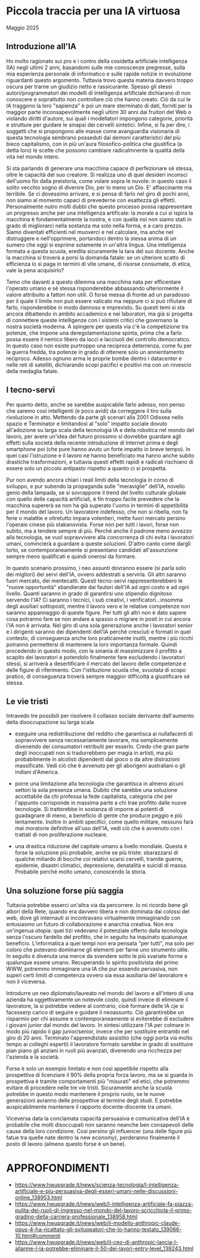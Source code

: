 # Piccola traccia per una IA virtuosa
Maggio 2025

## Introduzione all'IA
Ho molto ragionato sui pro e i contro della cosidetta artificiale intelligenza (IA) negli ultimi 2 anni, basandomi sulle mie conoscenze pregresse, sulla mia esperienza personale di informatico e sulle rapide notizie in evoluzione riguardanti questo argomento. Tuttavia trovo questa materia davvero troppo oscura per trarne un giudizio netto e rassicurante. Spesso gli stessi autori/programmatori dei modelli di intelligenza artificiale dichiarano di non conoscere e soprattutto non controllare ciò che hanno creato. Ciò da cui le IA traggono la loro "sapienza" è poi un mare sterminato di dati, forniti per la maggior parte inconsapevolmente negli ultimi 30 anni dai fruitori del Web o violando diritti d'autore, sui quali i modellatori impongono categorie, priorità e strutture per guidare le sinapsi dei cervelli sintetici. Infine, si fa per dire, i soggetti che si propongono alle masse come avanguardia visionaria di questa tecnologia sembrano posseduti dai demoni caratteristici del più bieco capitalismo, con in più un'aura filosofico-politica che giustifica (a detta loro) le scelte che possono cambiare radicalmnente la qualità della vita nel mondo intero. 

Si sta parlando di generare una macchina capace di perfezionare sé stessa, oltre le capacità del suo creatore. Si realizza uno di quei desideri inconsci dell'uomo fin dalla preistoria, come volare sopra le nuvole: in questo caso il solito vecchio sogno di divenire Dio, per lo meno un Dio. E' affascinante ma terribile. Se ci dovessimo arrivare, e si pensa di farlo nel giro di pochi anni, non siamo al momento capaci di prevederne con esattezza gli effetti. Personalmente nutro molti dubbi che questo processo possa rappresentare un progresso anche per una intelligenza artificale: la morale a cui si ispira la macchina è fondamentalmente la nostra, e con quella noi non siamo stati in grado di migliorarci nella sostanza ma solo nella forma, e a caro prezzo. Siamo diventati efficienti nel muoverci e nel calcolare, ma anche nel distruggere e nell'opprimere, portandoci dentro la stessa anima di un sumero che oggi si esprime solamente in un'altra lingua. Una intelligenza formata a questa scuola, eredita sicuramente la tara del suo docente. Anche la macchina si troverà a porsi la domanda fatale: se un ulteriore scatto di efficienza lo si paga in termini di vite umane, di risorse consumate, di etica, vale la pena acquisirlo? 

Temo che davanti a questo dilemma una macchina nata per efficentare l'operato umano e sé stessa risponderebbe abbassando ulteriormente il valore attribuito a fattori non utili. O forse messa di fronte ad un paradosso per il quale il limite non può essere valicato ma neppure ci si può rifiutare di farlo, risponderebbe in modo dannoso e imprevisto. Su questi temi si sta ancora dibattendo in ambito accademico e nei laboratori, ma già si progetta di connettere queste intelligenze con i sistemi critici che governano la nostra società moderna. A spingere per questa via c'è la competizione tra potenze, che impone una deregolamentazione spinta, prima che a farlo possa essere il nemico libero da lacci e lacciuoli del controllo democratico. In questo caso non esiste purtroppo una reciproca deterrenza, come fu per la guerra fredda, tra potenze in grado di ottenere solo un annientamento reciproco. Adesso ognuno arma le proprie bombe dentro i datacenter e nelle reti di satelliti, dichiarando scopi pacifici e positivi ma con un rovescio della medaglia fatale.

## I tecno-servi
Per quanto detto, anche se sarebbe auspicabile farlo adesso, non penso che saremo così intelligenti (e poco avidi) da correggere il tiro sulla rivoluzione in atto.
Mettendo da parte gli scenari alla 2001 Odissea nello spazio e Terminator e limitandosi al "solo" impatto sociale dovuto all'adozione su larga scala della tecnologia IA e della robotica nel mondo del lavoro, per avere un'idea del futuro prossimo si dovrebbe guardare agli effetti sulla società della recente introduzione di Internet prima e degli smartphone poi (che pure hanno avuto un forte impatto in breve tempo). In quei casi l'istruzione e il lavoro ne hanno beneficiato ma hanno anche subito drastiche trasformazioni, e tuttavia questi effetti rapidi e radicali rischiano di essere solo un piccolo antipasto rispetto a quanto ci si prospetta.

Pur non avendo ancora chiari i reali limiti della tecnologia in corso di sviluppo, e pur subendo la propaganda sulle "meraviglie" dell'IA, novello genio della lampada, se si sovrappone il trend del livello culturale globale con quello delle capacità artificiali, è fin troppo facile prevedere che la macchina supererà se non ha già superato l'uomo in termini di appetibilità per il mondo del lavoro. Un lavoratore indefesso, che non si ribella, non fa ferie o malattie e oltretutto impara volentieri, mette fuori mercato persino l'operaio cinese più stakanovista. Forse non per tutti i lavori, forse non subito, ma a tendere sempre di più. Perché anche il padrone meno avvezzo alla tecnologia, se vuol sopravvivere alla concorrenza di chi evita i lavoratori umani, comincierà a guardare a queste soluzioni. D'altro canto come dargli torto, se contemporaneamente si presentano candidati all'assunzione sempre meno qualificati e quindi onerosi da formare.

In questo scenario prossimo, i neo assunti dovranno essere (si parla solo dei migliori) dei servi dell'IA, ovvero addestrati a servirla. Gli altri saranno fuori mercato, dei mentecatti.
Questi tecno-servi rappresenterebbero le "nuove opportunità" sbandierate dai fautori dell'IA ad ogni costo e ad ogni livello. Quanti saranno in grado di garantirsi uno stipendio dignitoso servendo l'IA? Ci saranno i tecnici, i sub creativi, i verificatori...insomma degli ausiliari sottoposti, mentre il lavoro vero e le relative competenze non saranno appannaggio di queste figure. Per tutti gli altri non è dato sapere cosa potranno fare se non andare a spasso o migrare in posti in cui ancora l'IA non è arrivata.
Nel giro di una sola generazione anche i lavoratori senior e i dirigenti saranno dei dipendenti dell'IA perché cresciuti e formati in quel contesto, di conseguenza anche loro praticamente inutili, mentre i più ricchi potranno permettersi di mantenere la loro importanza formale. 
Quindi procedendo in questo modo, con la smania di massimizzare il profitto a scapito dei lavoratori e potendolo finalmente fare escludendo i lavoratori stessi, si arriverà a desertificare il mercato del lavoro delle competenze e delle figure di riferimento. Con l'istituzione scuola che, svuotata di scopo pratico, di conseguenza troverà sempre maggior difficoltà a giustificare sé stessa.

## Le vie tristi
Intravedo tre possibili per risolvere il collasso sociale derivante dall'aumento della disoccupazione su larga scala

- eseguire una redistribuzione del reddito che garantisca ai nullafacenti di sopravvivere senza necessariamente lavorare, ma semplicemente divenendo dei consumatori retribuiti per esserlo. Credo che gran parte degli inoccupati non si tradurrebbero per magia in artisti, ma più probabilmente in alcolisti dipendenti dal gioco o da altre distrazioni massificate. 
Vedi ciò che è avvenuto per gli aborigeni australiani o gli indiani d'America.

- porre una limitazione alla tecnologia che garantisca in almeno alcuni settori la sola presenza umana. Dubito che sarebbe una soluzione accettabile da chi professa la fede capitalista, categoria che per l'appunto corrisponde in massima parte a chi trae profitto dalle nuove tecnologie. Si tratterebbe in sostanza di imporre ai potenti di guadagnare di meno, a beneficio di gente che produce peggio e più lentamente. Inoltre in ambiti specifici, come quello militare, nessuno farà mai moratorie definitive all'uso dell'IA, vedi ciò che è avvenuto con i trattati di non proliferazione nucleare.

- una drastica riduzione del capitale umano a livello mondiale. Questa è forse la soluzione più probabile, anche se più triste: sbarazzarsi di qualche miliardo di bocche coi relativi scarsi cervelli, tramite guerre, epidemie, disastri climatici, depressione, denatalità e suicidi di massa. Probabile perché molto umano, conoscendo la storia.

## Una soluzione forse più saggia
Tuttavia potrebbe esserci un'altra via da percorrere. Io mi ricordo bene gli albori della Rete, quando era davvero libera e non dominata dai colossi del web, dove gli internauti si incontravano virtualmente immaginando con entusiasmo un futuro di collaborazione e anarchia creativa. Non era un'ingenua utopia: quei tizi vedevano il potenziale offerto dalla tecnologia senza l'oscuro fardello del profitto, che in seguito ha inquinato qualunque beneficio. L'informatica a quei tempi non era pensata "per tutti", ma solo per coloro che potevano dominarne gli elementi per farne uno strumento utile. In seguito è divenuta una merce da svendere sotto le più svariate forme a qualunque essere umano.
Recuperando lo spirito positivista del primo WWW, potremmo immaginare una IA che pur essendo pervasiva, non superi certi limiti di competenza ovvero sia essa ausiliaria del lavoratore e non il viceversa.

Introdurre un neo diplomato/laureato nel mondo del lavoro e all'intero di una azienda ha oggettivamente un notevole costo, quindi invece di eliminare il lavoratore, la si potrebbe vedere al contrario, cioè formare delle IA cje si facesserp carico di seguire e guidare il neoassunto. Ciò garantirebbe un risparmio per chi assume e contemporaneamente si eviterebbe di escludere i giovani junior dal mondo del lavoro. In sintesi utilizzare l'IA per colmare in modo più rapido il gap junior/senior, invece che per sostituire entrambi nel giro di 20 anni. Terminato l'apprendistato assistito (che oggi porta via molto tempo ai colleghi esperti) il lavoratore formato sarebbe in grado di sostituire pian piano gli anziani in ruoli più avanzati, divenendo una ricchezza per l'azienda e la società.

Forse è solo un esempio limitato e non così appetibile rispetto alla prospettiva di licenziare il 90% della propria forza lavoro, ma se si guarda in prospettiva è tramite comportamenti più "misurati" ed etici, che potremmo evitare di procedere nelle tre vie tristi. Sicuramente anche la scuola potrebbe in questo modo mantenere il proprio ruolo, se le nuove generazioni avranno delle prospettive al termine degli studi. E potrebbe auspicabilmente mantenere il rapporto docente-discente tra umani.

Viceversa data la conclamata capacità persuasiva e comunicativa dell'IA è probabile che molti disoccupati non saranno neanche ben consapevoli delle cause della loro condizione. Così persino gli influencer (una delle figure più fatue tra quelle nate dentro la new economy), perderanno finalmente il posto di lavoro (almeno questo forse è un bene).

# APPROFONDIMENTI

- https://www.hwupgrade.it/news/scienza-tecnologia/l-intelligenza-artificiale-e-piu-persuasiva-degli-esseri-umani-nelle-discussioni-online_138953.html
- https://www.hwupgrade.it/news/web/l-intelligenza-artificiale-fa-piazza-pulita-dei-ruoli-di-ingresso-nel-mondo-del-lavoro-scricchiola-il-primo-gradino-della-carriera-professionale_138958.html
- https://www.hwupgrade.it/news/web/il-modello-anthropic-claude-opus-4-ha-ricattato-gli-sviluppatori-che-lo-hanno-testato_139066-10.html#commenti
- https://www.hwupgrade.it/news/web/il-ceo-di-anthropic-lancia-l-allarme-l-ia-potrebbe-eliminare-il-50-dei-lavori-entry-level_139243.html
